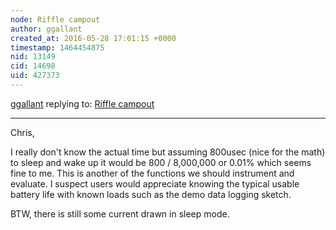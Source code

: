 ```yaml
---
node: Riffle campout
author: ggallant
created_at: 2016-05-28 17:01:15 +0000
timestamp: 1464454875
nid: 13149
cid: 14698
uid: 427373
---
```




[ggallant](../profile/ggallant) replying to: [Riffle campout](../notes/cfastie/05-27-2016/riffle-campout)

----
Chris,

I really don't know the actual time but assuming 800usec (nice for the math) to sleep and wake up it would be 800 / 8,000,000 or 0.01%  which seems fine to me. This is another of the functions we should instrument and evaluate. I suspect users would appreciate knowing the typical usable battery life with known loads such as the demo data logging sketch.

BTW, there is still some current drawn in sleep mode.
